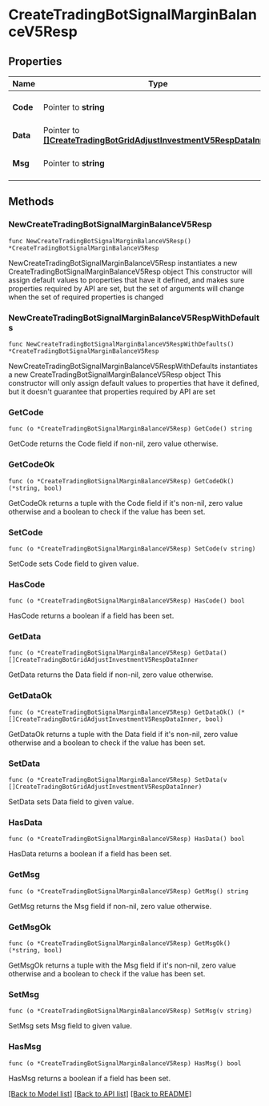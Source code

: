 # CreateTradingBotSignalMarginBalanceV5Resp

## Properties

Name | Type | Description | Notes
------------ | ------------- | ------------- | -------------
**Code** | Pointer to **string** |  | [optional] [default to ""]
**Data** | Pointer to [**[]CreateTradingBotGridAdjustInvestmentV5RespDataInner**](CreateTradingBotGridAdjustInvestmentV5RespDataInner.md) |  | [optional] 
**Msg** | Pointer to **string** |  | [optional] [default to ""]

## Methods

### NewCreateTradingBotSignalMarginBalanceV5Resp

`func NewCreateTradingBotSignalMarginBalanceV5Resp() *CreateTradingBotSignalMarginBalanceV5Resp`

NewCreateTradingBotSignalMarginBalanceV5Resp instantiates a new CreateTradingBotSignalMarginBalanceV5Resp object
This constructor will assign default values to properties that have it defined,
and makes sure properties required by API are set, but the set of arguments
will change when the set of required properties is changed

### NewCreateTradingBotSignalMarginBalanceV5RespWithDefaults

`func NewCreateTradingBotSignalMarginBalanceV5RespWithDefaults() *CreateTradingBotSignalMarginBalanceV5Resp`

NewCreateTradingBotSignalMarginBalanceV5RespWithDefaults instantiates a new CreateTradingBotSignalMarginBalanceV5Resp object
This constructor will only assign default values to properties that have it defined,
but it doesn't guarantee that properties required by API are set

### GetCode

`func (o *CreateTradingBotSignalMarginBalanceV5Resp) GetCode() string`

GetCode returns the Code field if non-nil, zero value otherwise.

### GetCodeOk

`func (o *CreateTradingBotSignalMarginBalanceV5Resp) GetCodeOk() (*string, bool)`

GetCodeOk returns a tuple with the Code field if it's non-nil, zero value otherwise
and a boolean to check if the value has been set.

### SetCode

`func (o *CreateTradingBotSignalMarginBalanceV5Resp) SetCode(v string)`

SetCode sets Code field to given value.

### HasCode

`func (o *CreateTradingBotSignalMarginBalanceV5Resp) HasCode() bool`

HasCode returns a boolean if a field has been set.

### GetData

`func (o *CreateTradingBotSignalMarginBalanceV5Resp) GetData() []CreateTradingBotGridAdjustInvestmentV5RespDataInner`

GetData returns the Data field if non-nil, zero value otherwise.

### GetDataOk

`func (o *CreateTradingBotSignalMarginBalanceV5Resp) GetDataOk() (*[]CreateTradingBotGridAdjustInvestmentV5RespDataInner, bool)`

GetDataOk returns a tuple with the Data field if it's non-nil, zero value otherwise
and a boolean to check if the value has been set.

### SetData

`func (o *CreateTradingBotSignalMarginBalanceV5Resp) SetData(v []CreateTradingBotGridAdjustInvestmentV5RespDataInner)`

SetData sets Data field to given value.

### HasData

`func (o *CreateTradingBotSignalMarginBalanceV5Resp) HasData() bool`

HasData returns a boolean if a field has been set.

### GetMsg

`func (o *CreateTradingBotSignalMarginBalanceV5Resp) GetMsg() string`

GetMsg returns the Msg field if non-nil, zero value otherwise.

### GetMsgOk

`func (o *CreateTradingBotSignalMarginBalanceV5Resp) GetMsgOk() (*string, bool)`

GetMsgOk returns a tuple with the Msg field if it's non-nil, zero value otherwise
and a boolean to check if the value has been set.

### SetMsg

`func (o *CreateTradingBotSignalMarginBalanceV5Resp) SetMsg(v string)`

SetMsg sets Msg field to given value.

### HasMsg

`func (o *CreateTradingBotSignalMarginBalanceV5Resp) HasMsg() bool`

HasMsg returns a boolean if a field has been set.


[[Back to Model list]](../README.md#documentation-for-models) [[Back to API list]](../README.md#documentation-for-api-endpoints) [[Back to README]](../README.md)


